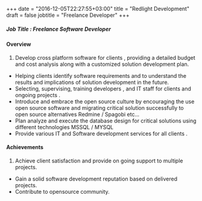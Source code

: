 +++
date = "2016-12-05T22:27:55+03:00"
title = "Redlight Development"
draft = false
jobtitle = "Freelance Developer"
+++

##### Job Title : Freelance Software Developer

#### Overview

1. Develop cross platform software for clients , providing a detailed budget and cost analysis along with a customized solution development plan.
* Helping clients identify software requirements and to understand the results and implications of solution development in the future.
* Selecting, supervising, training developers , and IT staff for clients and ongoing projects .
* Introduce and embrace the open source culture by encouraging the use open source software and migrating critical solution successfully to open source alternatives Redmine / Spagobi etc...
* Plan analyze and execute the database design for critical solutions using different technologies MSSQL / MYSQL
* Provide various IT and Software development services for all clients .

#### Achievements

1. Achieve client satisfaction and provide on going support to multiple projects.
* Gain a solid software development reputation based on delivered projects.
* Contribute to opensource community.

